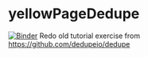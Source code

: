 # yellowPageDedupe
[![Binder](https://mybinder.org/badge_logo.svg)](https://mybinder.org/v2/gh/ag-datahub/yellowPageDedupe/master)
Redo old tutorial exercise from https://github.com/dedupeio/dedupe
